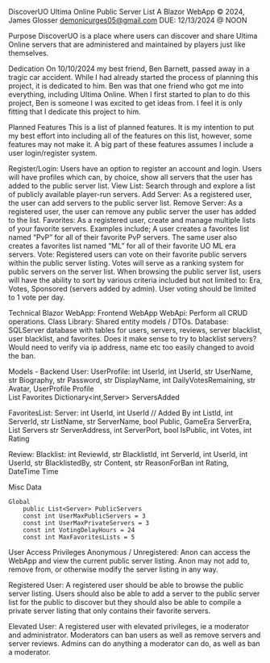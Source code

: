 DiscoverUO
Ultima Online Public Server List
A Blazor WebApp © 2024, James Glosser
demonicurges05@gmail.com 
DUE: 12/13/2024 @ NOON

Purpose
DiscoverUO is a place where users can discover and share Ultima Online servers that are administered and maintained by players just like themselves.

Dedication
On 10/10/2024 my best friend, Ben Barnett, passed away in a tragic car accident.  While I had already started the process of planning this project, it is dedicated to him. Ben was that one friend who got me into everything, including Ultima Online.  When I first started to plan to do this project, Ben is someone I was excited to get ideas from.  I feel it is only fitting that I dedicate this project to him.

 Planned Features
This is a list of planned features.  It is my intention to put my best effort into including all of the features on this list, however, some features may not make it.  A big part of these features assumes I include a user login/register system.

Register/Login: Users have an option to register an account and login.  Users will have profiles which can, by choice, show all servers that the user has added to the public server list.
View List:  Search through and explore a list of publicly available player-run servers.
Add Server: As a registered user, the user can add servers to the public server list.
Remove Server:  As a registered user, the user can remove any public server the user has added to the list.
Favorites: As a registered user, create and manage multiple lists of your favorite servers.  Examples include; A user creates a favorites list named “PvP” for all of their favorite PvP servers.  The same user also creates a favorites list named “ML” for all of their favorite UO ML era servers.
Vote:  Registered users can vote on their favorite public servers within the public server listing.  Votes will serve as a ranking system for public servers on the server list. When browsing the public server list, users will have the ability to sort by various criteria included but not limited to: Era, Votes, Sponsored (servers added by admin). User voting should be limited to 1 vote per day.


Technical
Blazor WebApp: Frontend WebApp
WebApi: Perform all CRUD operations.
Class Library: Shared entity models / DTOs.
Database: SQLServer database with tables for users, servers,  reviews, server blacklist, user blacklist, and favorites.
Does it make sense to try to blacklist servers?  Would need to verify via ip address, name etc too easily changed to avoid the ban.


Models - Backend
User:			          			UserProfile:
	int UserId,					int UserId,
	str UserName,					str Biography,
str Password,					str DisplayName,
	int DailyVotesRemaining,			str Avatar,
	UserProfile Profile					
List<FavoritesList> Favorites
Dictionary<int,Server> ServersAdded			

FavoritesList:					Server:
 	int UserId,					int UserId // Added By
int ListId,		  			int ServerId,
	str ListName,					str ServerName,
	bool Public,                 		GameEra ServerEra,
	List<ServerListing> Servers			str ServerAddress,
								int ServerPort,
								bool IsPublic,
		     	     					int Votes,
								int Rating


Review:						Blacklist:
	int ReviewId,					str BlacklistId,
	int ServerId,					int UserId,
	int UserId,					str BlacklistedBy,
	str Content,					str ReasonForBan
	int Rating,					
DateTime Time

Misc Data

	Global
		public List<Server> PublicServers
		const int UserMaxPublicServers = 3
		const int UserMaxPrivateServers = 3
		const int VotingDelayHours = 24
		const int MaxFavoritesLists = 5



User Access Privileges
Anonymous / Unregistered: Anon can access the WebApp and view the current public server listing. Anon may not add to, remove from, or otherwise modify the server listing in any way.

Registered User: A registered user should be able to browse the public server listing.  Users should also be able to add a server to the public server list for the public to discover but they should also be able to compile a private server listing that only contains their favorite servers.

Elevated User: A registered user with elevated privileges, ie a moderator and administrator.  Moderators can ban users as well as remove servers and server reviews. Admins can do anything a moderator can do, as well as ban a moderator.
